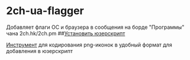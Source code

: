 # 2ch-ua-flagger

Добавляет флаги ОС и браузера в сообщения на борде "Программы" чана 2ch.hk/2ch.pm
##[Установить юзерскрипт](https://github.com/AlsaAsksMiley/2ch-ua-flagger/raw/master/2ch-s-ua.user.js)

[Инструмент](http://alsaasksmiley.github.io/2ch-ua-flagger/) для кодирования png-иконок в удобный формат для добавления в юзерскрипт
